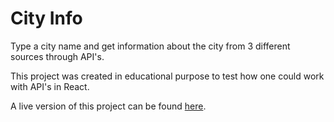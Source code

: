 # City Info

Type a city name and get information about the city from 3 different sources through API's.

This project was created in educational purpose to test how one could work with API's in React.

A live version of this project can be found [here](http://cityinfo.eddiebrunstedt.com/).

